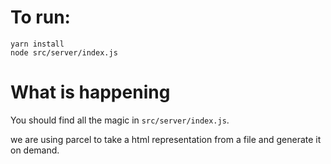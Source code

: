 # To run:
```
yarn install 
node src/server/index.js
```

# What is happening

You should find all the magic in `src/server/index.js`.

we are using parcel to take a html representation from a file and generate it on demand.

